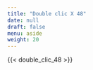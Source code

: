 ```yaml
---
title: "Double clic X 48"
date: null
draft: false
menu: aside
weight: 20
---
```


{{< double_clic_48 >}}